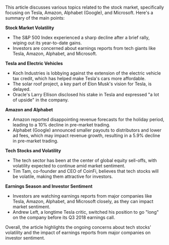 This article discusses various topics related to the stock market, specifically focusing on Tesla, Amazon, Alphabet (Google), and Microsoft. Here's a summary of the main points:

**Stock Market Volatility**

* The S&P 500 Index experienced a sharp decline after a brief rally, wiping out its year-to-date gains.
* Investors are concerned about earnings reports from tech giants like Tesla, Amazon, Alphabet, and Microsoft.

**Tesla and Electric Vehicles**

* Koch Industries is lobbying against the extension of the electric vehicle tax credit, which has helped make Tesla's cars more affordable.
* The solar roof project, a key part of Elon Musk's vision for Tesla, is delayed.
* Oracle's Larry Ellison disclosed his stake in Tesla and expressed "a lot of upside" in the company.

**Amazon and Alphabet**

* Amazon reported disappointing revenue forecasts for the holiday period, leading to a 10% decline in pre-market trading.
* Alphabet (Google) announced smaller payouts to distributors and lower ad fees, which may impact revenue growth, resulting in a 5.9% decline in pre-market trading.

**Tech Stocks and Volatility**

* The tech sector has been at the center of global equity sell-offs, with volatility expected to continue amid market sentiment.
* Tim Tam, co-founder and CEO of CoinFi, believes that tech stocks will be volatile, making them attractive for investors.

**Earnings Season and Investor Sentiment**

* Investors are watching earnings reports from major companies like Tesla, Amazon, Alphabet, and Microsoft closely, as they can impact market sentiment.
* Andrew Left, a longtime Tesla critic, switched his position to go "long" on the company before its Q3 2018 earnings call.

Overall, the article highlights the ongoing concerns about tech stocks' volatility and the impact of earnings reports from major companies on investor sentiment.